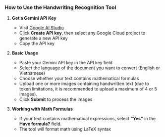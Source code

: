 ### How to Use the Handwriting Recognition Tool


1. **Get a Gemini API Key**
   - Visit [Google AI Studio](https://aistudio.google.com/app/apikey)
   - Click **Create API key**, then select any Google Cloud project to generate a new API key
   - Copy the API key

2. **Basic Usage**
   - Paste your Gemini API key in the API key field
   - Select the language of the document you want to convert (English or Vietnamese)
   - Choose whether your text contains mathematical formulas 
   - Upload one or more images containing handwritten text (due to token limitations, it is recommended to upload a maximum of 4 or 5 images).
   - Click **Submit** to process the images

3. **Working with Math Formulas**
   - If your text contains mathematical expressions, select **"Yes"** in the **Have formula?** field.
   - The tool will format math using LaTeX syntax
